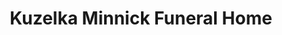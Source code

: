 ---
title: "Kuzelka Minnick Funeral Home"
url: /beemer/kuzelka-minnick-funeral-home/
shop: funeral directors
---